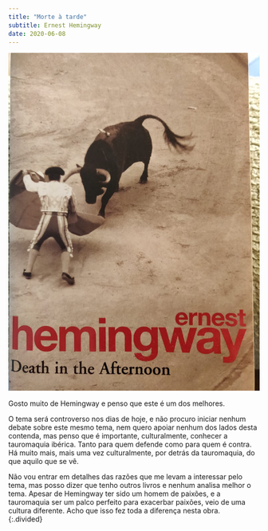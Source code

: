 ```yaml
---
title: "Morte à tarde"
subtitle: Ernest Hemingway
date: 2020-06-08
---
```


![Morte à tarde](assets/images/bk_6.jpg)

Gosto muito de Hemingway e penso que este é um dos melhores.

O tema será controverso nos dias de hoje, e não procuro iniciar nenhum debate sobre este mesmo tema, nem quero apoiar nenhum dos lados desta contenda, mas penso que é importante, culturalmente, conhecer a tauromaquia ibérica. Tanto para quem defende como para quem é contra. Há muito mais, mais uma vez culturalmente, por detrás da tauromaquia, do que aquilo que se vê.

Não vou entrar em detalhes das razões que me levam a interessar pelo tema, mas posso dizer que tenho outros livros e nenhum analisa melhor o tema. Apesar de Hemingway ter sido um homem de paixões, e a tauromaquia ser um palco perfeito para exacerbar paixões, veio de uma cultura diferente. Acho que isso fez toda a diferença nesta obra.   
{:.divided}